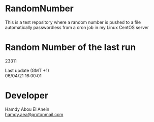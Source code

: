 # RandomNumber    
This is a test repository where a random number is pushed to a file automatically passwordless from a cron job in my Linux CentOS server    
# Random Number of the last run   
23311
      
Last update (GMT +1)    
06/04/21 16:00:01
# Developer    
Hamdy Abou El Anein   
hamdy.aea@protonmail.com
